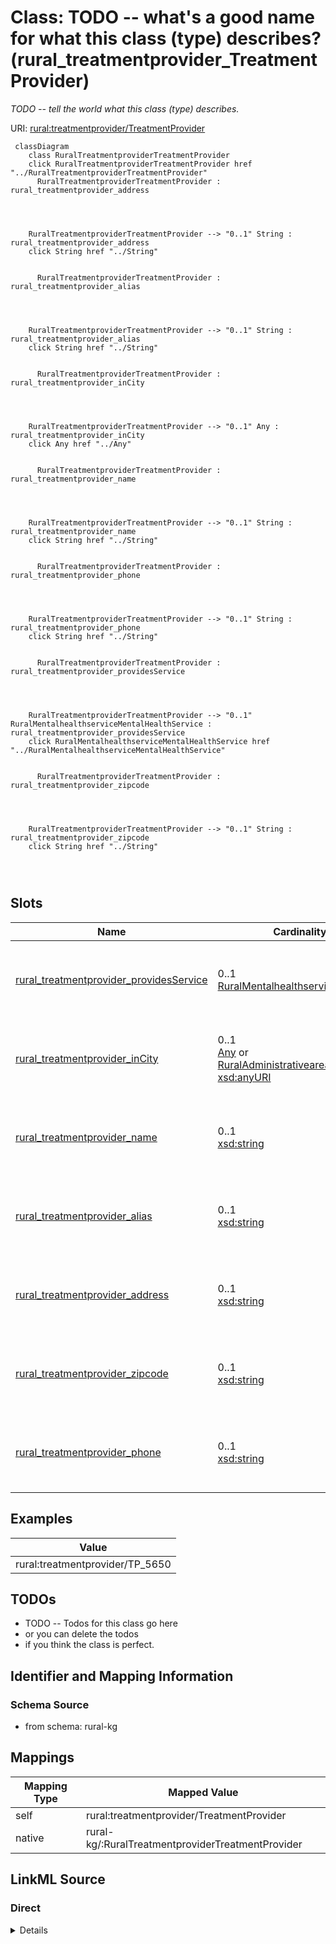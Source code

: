 

# Class: TODO -- what's a good name for what this class (type) describes? (rural_treatmentprovider_TreatmentProvider)


_TODO -- tell the world what this class (type) describes._





URI: [rural:treatmentprovider/TreatmentProvider](http://sail.ua.edu/ruralkg/treatmentprovider/TreatmentProvider)






```mermaid
 classDiagram
    class RuralTreatmentproviderTreatmentProvider
    click RuralTreatmentproviderTreatmentProvider href "../RuralTreatmentproviderTreatmentProvider"
      RuralTreatmentproviderTreatmentProvider : rural_treatmentprovider_address
        
          
    
    
    RuralTreatmentproviderTreatmentProvider --> "0..1" String : rural_treatmentprovider_address
    click String href "../String"

        
      RuralTreatmentproviderTreatmentProvider : rural_treatmentprovider_alias
        
          
    
    
    RuralTreatmentproviderTreatmentProvider --> "0..1" String : rural_treatmentprovider_alias
    click String href "../String"

        
      RuralTreatmentproviderTreatmentProvider : rural_treatmentprovider_inCity
        
          
    
    
    RuralTreatmentproviderTreatmentProvider --> "0..1" Any : rural_treatmentprovider_inCity
    click Any href "../Any"

        
      RuralTreatmentproviderTreatmentProvider : rural_treatmentprovider_name
        
          
    
    
    RuralTreatmentproviderTreatmentProvider --> "0..1" String : rural_treatmentprovider_name
    click String href "../String"

        
      RuralTreatmentproviderTreatmentProvider : rural_treatmentprovider_phone
        
          
    
    
    RuralTreatmentproviderTreatmentProvider --> "0..1" String : rural_treatmentprovider_phone
    click String href "../String"

        
      RuralTreatmentproviderTreatmentProvider : rural_treatmentprovider_providesService
        
          
    
    
    RuralTreatmentproviderTreatmentProvider --> "0..1" RuralMentalhealthserviceMentalHealthService : rural_treatmentprovider_providesService
    click RuralMentalhealthserviceMentalHealthService href "../RuralMentalhealthserviceMentalHealthService"

        
      RuralTreatmentproviderTreatmentProvider : rural_treatmentprovider_zipcode
        
          
    
    
    RuralTreatmentproviderTreatmentProvider --> "0..1" String : rural_treatmentprovider_zipcode
    click String href "../String"

        
      
```




<!-- no inheritance hierarchy -->


## Slots

| Name | Cardinality and Range | Description | Inheritance |
| ---  | --- | --- | --- |
| [rural_treatmentprovider_providesService](../slots/rural_treatmentprovider_providesService.md) | 0..1 <br/> [RuralMentalhealthserviceMentalHealthService](../classes/RuralMentalhealthserviceMentalHealthService.md) | TODO -- tell the world what this slot (predicate) describes | direct |
| [rural_treatmentprovider_inCity](../slots/rural_treatmentprovider_inCity.md) | 0..1 <br/> [Any](../classes/Any.md)&nbsp;or&nbsp;<br />[RuralAdministrativeareaCity](../classes/RuralAdministrativeareaCity.md)&nbsp;or&nbsp;<br />[xsd:anyURI](http://www.w3.org/2001/XMLSchema#anyURI) | TODO -- tell the world what this slot (predicate) describes | direct |
| [rural_treatmentprovider_name](../slots/rural_treatmentprovider_name.md) | 0..1 <br/> [xsd:string](http://www.w3.org/2001/XMLSchema#string) | TODO -- tell the world what this slot (predicate) describes | direct |
| [rural_treatmentprovider_alias](../slots/rural_treatmentprovider_alias.md) | 0..1 <br/> [xsd:string](http://www.w3.org/2001/XMLSchema#string) | TODO -- tell the world what this slot (predicate) describes | direct |
| [rural_treatmentprovider_address](../slots/rural_treatmentprovider_address.md) | 0..1 <br/> [xsd:string](http://www.w3.org/2001/XMLSchema#string) | TODO -- tell the world what this slot (predicate) describes | direct |
| [rural_treatmentprovider_zipcode](../slots/rural_treatmentprovider_zipcode.md) | 0..1 <br/> [xsd:string](http://www.w3.org/2001/XMLSchema#string) | TODO -- tell the world what this slot (predicate) describes | direct |
| [rural_treatmentprovider_phone](../slots/rural_treatmentprovider_phone.md) | 0..1 <br/> [xsd:string](http://www.w3.org/2001/XMLSchema#string) | TODO -- tell the world what this slot (predicate) describes | direct |










## Examples

| Value |
| --- |
| rural:treatmentprovider/TP_5650 |

## TODOs

* TODO -- Todos for this class go here
* or you can delete the todos
* if you think the class is perfect.

## Identifier and Mapping Information







### Schema Source


* from schema: rural-kg




## Mappings

| Mapping Type | Mapped Value |
| ---  | ---  |
| self | rural:treatmentprovider/TreatmentProvider |
| native | rural-kg/:RuralTreatmentproviderTreatmentProvider |







## LinkML Source

<!-- TODO: investigate https://stackoverflow.com/questions/37606292/how-to-create-tabbed-code-blocks-in-mkdocs-or-sphinx -->

### Direct

<details>
```yaml
name: rural_treatmentprovider_TreatmentProvider
description: TODO -- tell the world what this class (type) describes.
title: TODO -- what's a good name for what this class (type) describes?
todos:
- TODO -- Todos for this class go here
- or you can delete the todos
- if you think the class is perfect.
notes:
- There are 9037 instances of this class.
examples:
- value: rural:treatmentprovider/TP_5650
from_schema: rural-kg
slots:
- rural_treatmentprovider_providesService
- rural_treatmentprovider_inCity
- rural_treatmentprovider_name
- rural_treatmentprovider_alias
- rural_treatmentprovider_address
- rural_treatmentprovider_zipcode
- rural_treatmentprovider_phone
class_uri: rural:treatmentprovider/TreatmentProvider

```
</details>

### Induced

<details>
```yaml
name: rural_treatmentprovider_TreatmentProvider
description: TODO -- tell the world what this class (type) describes.
title: TODO -- what's a good name for what this class (type) describes?
todos:
- TODO -- Todos for this class go here
- or you can delete the todos
- if you think the class is perfect.
notes:
- There are 9037 instances of this class.
examples:
- value: rural:treatmentprovider/TP_5650
from_schema: rural-kg
attributes:
  rural_treatmentprovider_providesService:
    name: rural_treatmentprovider_providesService
    description: TODO -- tell the world what this slot (predicate) describes.
    todos:
    - TODO -- Todos for this slot go here
    - or you can delete the todos
    - if you think the class is perfect.
    comments:
    - 442841 occurrences with subject type rural_treatmentprovider_TreatmentProvider
      and object type rural_mentalhealthservice_MentalHealthService.
    examples:
    - value: rural:treatmentprovider/TP_8936 rural:treatmentprovider/providesService
        rural:mentalhealthservice/MHS_SED
    from_schema: rural-kg
    rank: 1000
    slot_uri: rural:treatmentprovider/providesService
    alias: rural_treatmentprovider_providesService
    owner: rural_treatmentprovider_TreatmentProvider
    domain_of:
    - rural_treatmentprovider_TreatmentProvider
    range: rural_mentalhealthservice_MentalHealthService
  rural_treatmentprovider_inCity:
    name: rural_treatmentprovider_inCity
    description: TODO -- tell the world what this slot (predicate) describes.
    todos:
    - TODO -- Todos for this slot go here
    - or you can delete the todos
    - if you think the class is perfect.
    comments:
    - 8117 occurrences with subject type rural_treatmentprovider_TreatmentProvider
      and object type rural_administrativearea_City.
    - 920 occurrences with subject type rural_treatmentprovider_TreatmentProvider
      and object type uri.
    examples:
    - value: rural:treatmentprovider/TP_5424 rural:treatmentprovider/inCity rural:administrativearea/City_1840034030
    - value: rural:treatmentprovider/TP_8417 rural:treatmentprovider/inCity rural:administrativearea/City_None
    from_schema: rural-kg
    rank: 1000
    slot_uri: rural:treatmentprovider/inCity
    alias: rural_treatmentprovider_inCity
    owner: rural_treatmentprovider_TreatmentProvider
    domain_of:
    - rural_treatmentprovider_TreatmentProvider
    range: Any
    any_of:
    - range: rural_administrativearea_City
    - range: uri
  rural_treatmentprovider_name:
    name: rural_treatmentprovider_name
    description: TODO -- tell the world what this slot (predicate) describes.
    todos:
    - TODO -- Todos for this slot go here
    - or you can delete the todos
    - if you think the class is perfect.
    comments:
    - 9037 occurrences with subject type rural_treatmentprovider_TreatmentProvider
      and object type string.
    examples:
    - value: rural:treatmentprovider/TP_6853 rural:treatmentprovider/name Lifeways
        Inc
    from_schema: rural-kg
    rank: 1000
    slot_uri: rural:treatmentprovider/name
    alias: rural_treatmentprovider_name
    owner: rural_treatmentprovider_TreatmentProvider
    domain_of:
    - rural_treatmentprovider_TreatmentProvider
    range: string
  rural_treatmentprovider_alias:
    name: rural_treatmentprovider_alias
    description: TODO -- tell the world what this slot (predicate) describes.
    todos:
    - TODO -- Todos for this slot go here
    - or you can delete the todos
    - if you think the class is perfect.
    comments:
    - 9037 occurrences with subject type rural_treatmentprovider_TreatmentProvider
      and object type string.
    examples:
    - value: rural:treatmentprovider/TP_3675 rural:treatmentprovider/alias NaN
    from_schema: rural-kg
    rank: 1000
    slot_uri: rural:treatmentprovider/alias
    alias: rural_treatmentprovider_alias
    owner: rural_treatmentprovider_TreatmentProvider
    domain_of:
    - rural_treatmentprovider_TreatmentProvider
    range: string
  rural_treatmentprovider_address:
    name: rural_treatmentprovider_address
    description: TODO -- tell the world what this slot (predicate) describes.
    todos:
    - TODO -- Todos for this slot go here
    - or you can delete the todos
    - if you think the class is perfect.
    comments:
    - 9037 occurrences with subject type rural_treatmentprovider_TreatmentProvider
      and object type string.
    examples:
    - value: rural:treatmentprovider/TP_3342 rural:treatmentprovider/address 1705
        Felicia Avenue, NaN
    from_schema: rural-kg
    rank: 1000
    slot_uri: rural:treatmentprovider/address
    alias: rural_treatmentprovider_address
    owner: rural_treatmentprovider_TreatmentProvider
    domain_of:
    - rural_treatmentprovider_TreatmentProvider
    range: string
  rural_treatmentprovider_zipcode:
    name: rural_treatmentprovider_zipcode
    description: TODO -- tell the world what this slot (predicate) describes.
    todos:
    - TODO -- Todos for this slot go here
    - or you can delete the todos
    - if you think the class is perfect.
    comments:
    - 9037 occurrences with subject type rural_treatmentprovider_TreatmentProvider
      and object type string.
    examples:
    - value: rural:treatmentprovider/TP_6412 rural:treatmentprovider/zipcode 44131
    from_schema: rural-kg
    rank: 1000
    slot_uri: rural:treatmentprovider/zipcode
    alias: rural_treatmentprovider_zipcode
    owner: rural_treatmentprovider_TreatmentProvider
    domain_of:
    - rural_treatmentprovider_TreatmentProvider
    range: string
  rural_treatmentprovider_phone:
    name: rural_treatmentprovider_phone
    description: TODO -- tell the world what this slot (predicate) describes.
    todos:
    - TODO -- Todos for this slot go here
    - or you can delete the todos
    - if you think the class is perfect.
    comments:
    - 9037 occurrences with subject type rural_treatmentprovider_TreatmentProvider
      and object type string.
    examples:
    - value: rural:treatmentprovider/TP_5431 rural:treatmentprovider/phone 718-946-2600
    from_schema: rural-kg
    rank: 1000
    slot_uri: rural:treatmentprovider/phone
    alias: rural_treatmentprovider_phone
    owner: rural_treatmentprovider_TreatmentProvider
    domain_of:
    - rural_treatmentprovider_TreatmentProvider
    range: string
class_uri: rural:treatmentprovider/TreatmentProvider

```
</details>